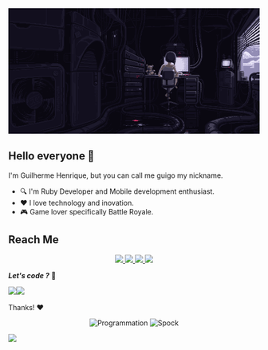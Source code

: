 <img src="capa-yt.gif" alt="Banner about Guigo">

## Hello everyone 👋

I'm Guilherme Henrique, but you can call me guigo my nickname.

- :mag:  I'm Ruby Developer and Mobile development enthusiast. 
- :heart:  I love technology and inovation. 
- :video_game:  Game lover specifically Battle Royale. 

## Reach Me

<p id="socialIcons" align="center">
  <a href="https://www.linkedin.com/in/guilherme-henrique-14408957/" alt="LinkedIn">
     <img src="https://img.shields.io/badge/-LinkedIn-blue?style=flat-square&logo=linkedin" />
  </a>
  <a href="https://mail.google.com/" alt="Gmail">
    <img src="https://img.shields.io/badge/-Gmail-c14438?style=flat-square&logo=Gmail&logoColor=white&link=mailto:guilherme.tr.silva@gmail.com" />
  </a>   
  <a href="https://www.instagram.com/br4tech" alt="Instagram">
   <img src="https://img.shields.io/badge/-Instagram-ea4458?style=flat-square&logo=Instagram&logoColor=white" />
  </a>
  <a href="https://twitter.com/gui_goll" alt="twitter">
   <img src="https://img.shields.io/badge/-Twitter-2aa9e0?style=flat-square&logo=Instagram&logoColor=white" />
  </a>
</p>



_**Let's code ?**_ :rocket:


<img align="" height="137px" src="https://github-readme-stats.vercel.app/api?username=br4tech&hide_title=true&hide_border=true&show_icons=true&include_all_commits=true&line_height=21&bg_color=0,EC6C6C,FFD479,FFFC79,73FA79&theme=graywhite" /><!-- wi*quL3fcV --><img align="" height="137px" src="https://github-readme-stats.vercel.app/api/top-langs/?username=br4tech&hide_title=true&hide_border=true&layout=compact&bg_color=0,73FA79,73FDFF,D783FF&theme=graywhite" />

Thanks! :heart:

<p id="socialIcons" align="center">
  <img src="https://i.giphy.com/media/W0crByKlXhLlC/200.webp" alt="Programmation" width="200" />
  <img src="https://media3.giphy.com/media/RgAl2ESJFnIQ0/giphy.gif" alt="Spock" width="200"/>
</p>

<p id="socialIcons" align="">
 <img src="https://visitor-badge.glitch.me/badge?page_id=guigo/guigo"> 
</p>
  


